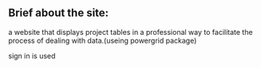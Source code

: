 
<div class="container">
    <div class="mt-5">
        <h2>Brief about the site:</h2>
        <p>a website that displays project tables in a professional way to facilitate the process of dealing with data.(useing powergrid package)</p>
        <p>sign in is used</p>
